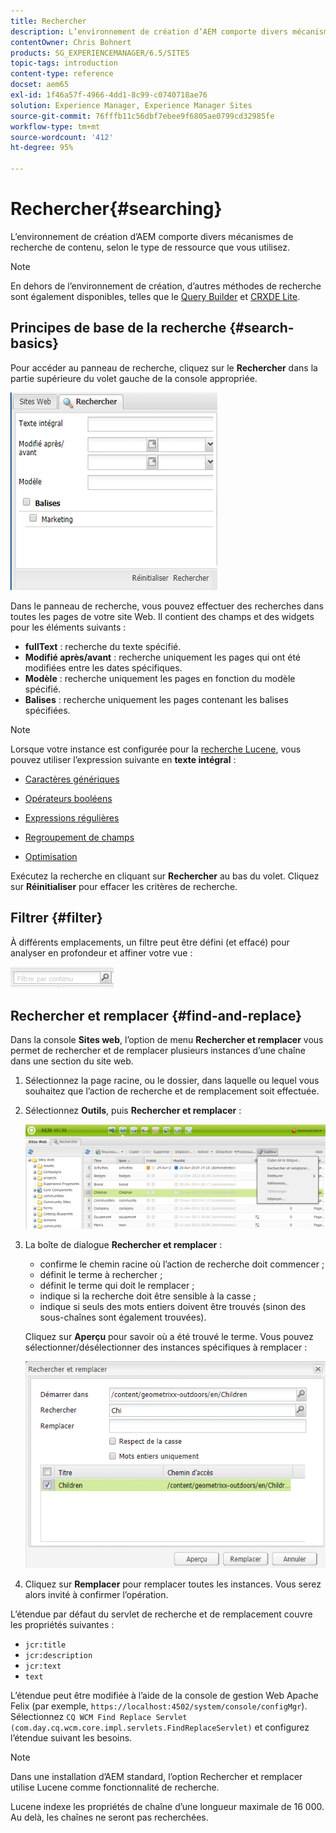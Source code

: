 ```yaml
---
title: Rechercher
description: L’environnement de création d’AEM comporte divers mécanismes de recherche de contenu, selon le type de ressource que vous utilisez.
contentOwner: Chris Bohnert
products: SG_EXPERIENCEMANAGER/6.5/SITES
topic-tags: introduction
content-type: reference
docset: aem65
exl-id: 1f46a57f-4966-4dd1-8c99-c0740718ae76
solution: Experience Manager, Experience Manager Sites
source-git-commit: 76fffb11c56dbf7ebee9f6805ae0799cd32985fe
workflow-type: tm+mt
source-wordcount: '412'
ht-degree: 95%

---
```


# Rechercher{#searching}

L’environnement de création d’AEM comporte divers mécanismes de recherche de contenu, selon le type de ressource que vous utilisez.

>[!NOTE]
>
>En dehors de l’environnement de création, d’autres méthodes de recherche sont également disponibles, telles que le [Query Builder](/help/sites-developing/querybuilder-api.md) et [CRXDE Lite](/help/sites-developing/developing-with-crxde-lite.md).

## Principes de base de la recherche {#search-basics}

Pour accéder au panneau de recherche, cliquez sur le **Rechercher** dans la partie supérieure du volet gauche de la console appropriée.

![chlimage_1-101](assets/chlimage_1-101.png)

Dans le panneau de recherche, vous pouvez effectuer des recherches dans toutes les pages de votre site Web. Il contient des champs et des widgets pour les éléments suivants :

* **fullText** : recherche du texte spécifié.
* **Modifié après/avant** : recherche uniquement les pages qui ont été modifiées entre les dates spécifiques.
* **Modèle** : recherche uniquement les pages en fonction du modèle spécifié.
* **Balises** : recherche uniquement les pages contenant les balises spécifiées.

>[!NOTE]
>
>Lorsque votre instance est configurée pour la [recherche Lucene](/help/sites-deploying/queries-and-indexing.md), vous pouvez utiliser l’expression suivante en **texte intégral** :
>
>* [Caractères génériques](https://lucene.apache.org/core/5_3_1/queryparser/org/apache/lucene/queryparser/classic/package-summary.html#Wildcard_Searches)
>* [Opérateurs booléens](https://lucene.apache.org/core/5_3_1/queryparser/org/apache/lucene/queryparser/classic/package-summary.html#Boolean_operators)
>
>* [Expressions régulières](https://lucene.apache.org/core/5_3_1/queryparser/org/apache/lucene/queryparser/classic/package-summary.html#Regexp_Searches)
>* [Regroupement de champs](https://lucene.apache.org/core/5_3_1/queryparser/org/apache/lucene/queryparser/classic/package-summary.html#Field_Grouping)
>* [Optimisation](https://lucene.apache.org/core/5_3_1/queryparser/org/apache/lucene/queryparser/classic/package-summary.html#Boosting_a_Term)
>

Exécutez la recherche en cliquant sur **Rechercher** au bas du volet. Cliquez sur **Réinitialiser** pour effacer les critères de recherche.

## Filtrer {#filter}

À différents emplacements, un filtre peut être défini (et effacé) pour analyser en profondeur et affiner votre vue :

![chlimage_1-102](assets/chlimage_1-102.png)

## Rechercher et remplacer {#find-and-replace}

Dans la console **Sites web**, l’option de menu **Rechercher et remplacer** vous permet de rechercher et de remplacer plusieurs instances d’une chaîne dans une section du site web.

1. Sélectionnez la page racine, ou le dossier, dans laquelle ou lequel vous souhaitez que l’action de recherche et de remplacement soit effectuée.
1. Sélectionnez **Outils**, puis **Rechercher et remplacer** :

   ![screen_shot_2012-02-15at120346pm](assets/screen_shot_2012-02-15at120346pm.png)

1. La boîte de dialogue **Rechercher et remplacer** :

   * confirme le chemin racine où l’action de recherche doit commencer ;
   * définit le terme à rechercher ;
   * définit le terme qui doit le remplacer ;
   * indique si la recherche doit être sensible à la casse ;
   * indique si seuls des mots entiers doivent être trouvés (sinon des sous-chaînes sont également trouvées).

   Cliquez sur **Aperçu** pour savoir où a été trouvé le terme. Vous pouvez sélectionner/désélectionner des instances spécifiques à remplacer :

   ![screen_shot_2012-02-15at120719pm](assets/screen_shot_2012-02-15at120719pm.png)

1. Cliquez sur **Remplacer** pour remplacer toutes les instances. Vous serez alors invité à confirmer l’opération.

L’étendue par défaut du servlet de recherche et de remplacement couvre les propriétés suivantes :

* `jcr:title`
* `jcr:description`
* `jcr:text`
* `text`

L’étendue peut être modifiée à l’aide de la console de gestion Web Apache Felix (par exemple, `https://localhost:4502/system/console/configMgr`). Sélectionnez `CQ WCM Find Replace Servlet (com.day.cq.wcm.core.impl.servlets.FindReplaceServlet)` et configurez l’étendue suivant les besoins.

>[!NOTE]
>
>Dans une installation d’AEM standard, l’option Rechercher et remplacer utilise Lucene comme fonctionnalité de recherche.
>
>Lucene indexe les propriétés de chaîne d’une longueur maximale de 16 000. Au delà, les chaînes ne seront pas recherchées.

